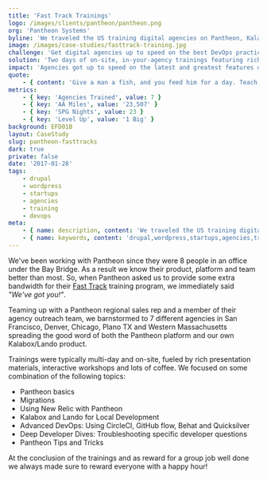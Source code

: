```yaml
---
title: 'Fast Track Trainings'
logo: /images/clients/pantheon/pantheon.png
org: 'Pantheon Systems'
byline: 'We traveled the US training digital agencies on Pantheon, Kalabox and good DevOps as part of <strong>Pantheon Systems''</strong> Fast Track program.'
image: /images/case-studies/fasttrack-training.jpg
challenge: 'Get digital agencies up to speed on the best DevOps practices, workflows and optimizations to use with Pantheon.'
solution: 'Two days of on-site, in-your-agency trainings featuring rich presentation material, interactive workshops and lots of coffee.'
impact: 'Agencies got up to speed on the latest and greatest features of Pantheon and streamlined their internal workflows, supercharging all the dev.'
quote:
    - { content: 'Give a man a fish, and you feed him for a day. Teach a man to fish, and you feed him for a lifetime.', author: 'Who Knows At This Point' }
metrics:
    - { key: 'Agencies Trained', value: 7 }
    - { key: 'AA Miles', value: '23,507' }
    - { key: 'SPG Nights', value: 23 }
    - { key: 'Level Up', value: '1 Big' }
background: EFD01B
layout: CaseStudy
slug: pantheon-fasttracks
dark: true
private: false
date: '2017-01-28'
tags:
    - drupal
    - wordpress
    - startups
    - agencies
    - training
    - devops
meta:
    - { name: description, content: 'We traveled the US training digital agencies on Pantheon, Kalabox and good DevOps as part of <strong>Pantheon Systems''</strong> Fast Track program.' }
    - { name: keywords, content: 'drupal,wordpress,startups,agencies,training,devops,' }
---
```


We've been working with Pantheon since they were 8 people in an office under the Bay Bridge. As a result we know their product, platform and team better than most. So, when Pantheon asked us to provide some extra bandwidth for their [Fast Track](https://pantheon.io/agencies/fast-track) training program, we immediately said *"We've got you!"*.

Teaming up with a Pantheon regional sales rep and a member of their agency outreach team, we barnstormed to 7 different agencies in San Francisco, Denver, Chicago, Plano TX and Western Massachusetts spreading the good word of both the Pantheon platform and our own Kalabox/Lando product.

Trainings were typically multi-day and on-site, fueled by rich presentation materials, interactive workshops and lots of coffee. We focused on some combination of the following topics:

* Pantheon basics
* Migrations
* Using New Relic with Pantheon
* Kalabox and Lando for Local Development
* Advanced DevOps: Using CircleCI, GitHub flow, Behat and Quicksilver
* Deep Developer Dives: Troubleshooting specific developer questions
* Pantheon Tips and Tricks

At the conclusion of the trainings and as reward for a group job well done we always made sure to reward everyone with a happy hour!
